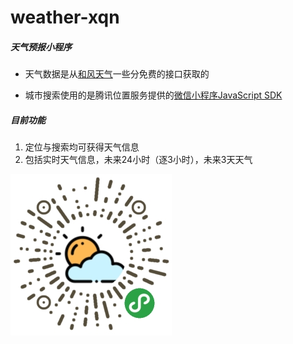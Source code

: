 # weather-xqn
##### 天气预报小程序

- 天气数据是从[和风天气](https://www.heweather.com/)一些分免费的接口获取的

- 城市搜索使用的是腾讯位置服务提供的[微信小程序JavaScript SDK](https://lbs.qq.com/qqmap_wx_jssdk/index.html)

##### 目前功能

1. 定位与搜索均可获得天气信息
2. 包括实时天气信息，未来24小时（逐3小时），未来3天天气






![mina-qrcode](/images/mini-weather.jpg)

